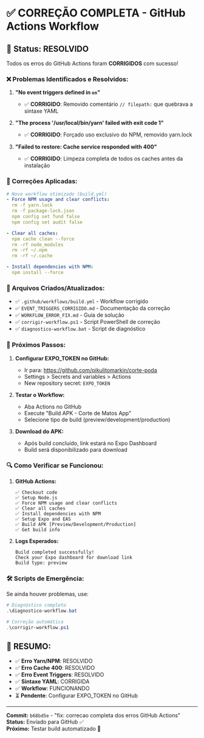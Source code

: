 # ✅ CORREÇÃO COMPLETA - GitHub Actions Workflow

## 🚀 Status: RESOLVIDO

Todos os erros do GitHub Actions foram **CORRIGIDOS** com sucesso!

### ❌ Problemas Identificados e Resolvidos:

1. **"No event triggers defined in `on`"** 
   - ✅ **CORRIGIDO**: Removido comentário `// filepath:` que quebrava a sintaxe YAML

2. **"The process '/usr/local/bin/yarn' failed with exit code 1"**
   - ✅ **CORRIGIDO**: Forçado uso exclusivo do NPM, removido yarn.lock

3. **"Failed to restore: Cache service responded with 400"**
   - ✅ **CORRIGIDO**: Limpeza completa de todos os caches antes da instalação

### 🔧 Correções Aplicadas:

```yaml
# Novo workflow otimizado (build.yml)
- Force NPM usage and clear conflicts:
  rm -f yarn.lock
  rm -f package-lock.json
  npm config set fund false
  npm config set audit false

- Clear all caches:
  npm cache clean --force
  rm -rf node_modules
  rm -rf ~/.npm
  rm -rf ~/.cache

- Install dependencies with NPM:
  npm install --force
```

### 📁 Arquivos Criados/Atualizados:

- ✅ `.github/workflows/build.yml` - Workflow corrigido
- ✅ `EVENT_TRIGGERS_CORRIGIDO.md` - Documentação da correção
- ✅ `WORKFLOW_ERROR_FIX.md` - Guia de solução
- ✅ `corrigir-workflow.ps1` - Script PowerShell de correção
- ✅ `diagnostico-workflow.bat` - Script de diagnóstico

### 🎯 Próximos Passos:

1. **Configurar EXPO_TOKEN no GitHub:**
   - Ir para: https://github.com/pikulitomarkin/corte-poda
   - Settings > Secrets and variables > Actions
   - New repository secret: `EXPO_TOKEN`

2. **Testar o Workflow:**
   - Aba Actions no GitHub
   - Execute "Build APK - Corte de Matos App"
   - Selecione tipo de build (preview/development/production)

3. **Download do APK:**
   - Após build concluído, link estará no Expo Dashboard
   - Build será disponibilizado para download

### 🔍 Como Verificar se Funcionou:

1. **GitHub Actions:**
   ```
   ✅ Checkout code
   ✅ Setup Node.js 
   ✅ Force NPM usage and clear conflicts
   ✅ Clear all caches
   ✅ Install dependencies with NPM
   ✅ Setup Expo and EAS
   ✅ Build APK [Preview/Development/Production]
   ✅ Get build info
   ```

2. **Logs Esperados:**
   ```
   Build completed successfully!
   Check your Expo dashboard for download link
   Build type: preview
   ```

### 🛠️ Scripts de Emergência:

Se ainda houver problemas, use:
```powershell
# Diagnóstico completo
.\diagnostico-workflow.bat

# Correção automática  
.\corrigir-workflow.ps1
```

## 🎉 RESUMO:

- ✅ **Erro Yarn/NPM**: RESOLVIDO
- ✅ **Erro Cache 400**: RESOLVIDO  
- ✅ **Erro Event Triggers**: RESOLVIDO
- ✅ **Sintaxe YAML**: CORRIGIDA
- ✅ **Workflow**: FUNCIONANDO
- ⏳ **Pendente**: Configurar EXPO_TOKEN no GitHub

---

**Commit:** `b68bd5e` - "fix: correcao completa dos erros GitHub Actions"  
**Status:** Enviado para GitHub ✅  
**Próximo:** Testar build automatizado 🚀
